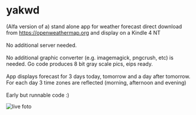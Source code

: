 # yakwd

(Alfa version of a) stand alone app for weather forecast direct download from https://openweathermap.org and display on a Kindle 4 NT<br>
<br>No additional server needed.<br>
<br>No additional graphic converter (e.g. imagemagick, pngcrush, etc) is needed. Go code produces 8 bit gray scale pics, eips ready.<br>
<br>App displays forecast for 3 days today, tomorrow and a day after tomorrow. For each day 3 time zones are reflected (morning, afternoon and evening)<br>
<br>Early but runnable code :)<br>


![live foto](https://github.com/petervflocke/yakwd/blob/master/Docs/kindle-live.jpg)
